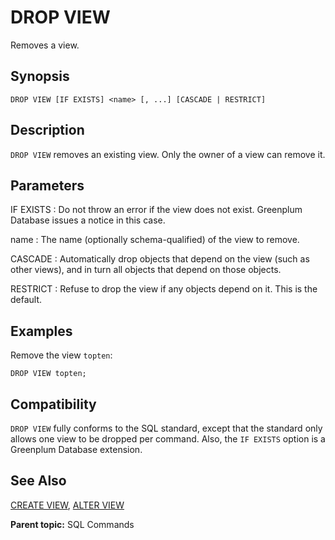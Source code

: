 # DROP VIEW

Removes a view.

## Synopsis

``` {#sql_command_synopsis}
DROP VIEW [IF EXISTS] <name> [, ...] [CASCADE | RESTRICT]
```

## Description

`DROP VIEW` removes an existing view. Only the owner of a view can remove it.

## Parameters

IF EXISTS
:   Do not throw an error if the view does not exist. Greenplum Database issues a notice in this case.

name
:   The name (optionally schema-qualified) of the view to remove.

CASCADE
:   Automatically drop objects that depend on the view (such as other views), and in turn all objects that depend on those objects.

RESTRICT
:   Refuse to drop the view if any objects depend on it. This is the default.

## Examples

Remove the view `topten`:

```
DROP VIEW topten;
```

## Compatibility

`DROP VIEW` fully conforms to the SQL standard, except that the standard only allows one view to be dropped per command. Also, the `IF EXISTS` option is a Greenplum Database extension.

## See Also

[CREATE VIEW](CREATE_VIEW.html), [ALTER VIEW](ALTER_VIEW.html)

**Parent topic:** SQL Commands

